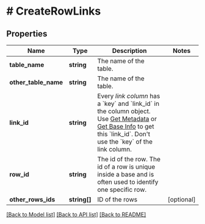 # # CreateRowLinks

## Properties

Name | Type | Description | Notes
------------ | ------------- | ------------- | -------------
**table_name** | **string** | The name of the table. |
**other_table_name** | **string** | The name of the table. |
**link_id** | **string** | Every *link column* has a &#x60;key&#x60; and &#x60;link_id&#x60; in the column object. Use [Get Metadata](/reference/get-metadata) or [Get Base Info](/reference/get-base-info) to get this &#x60;link_id&#x60;. Don&#39;t use the &#x60;key&#x60; of the link column. |
**row_id** | **string** | The id of the row. The id of a row is unique inside a base and is often used to identify one specific row. |
**other_rows_ids** | **string[]** | ID of the rows | [optional]

[[Back to Model list]](../../README.md#models) [[Back to API list]](../../README.md#endpoints) [[Back to README]](../../README.md)
